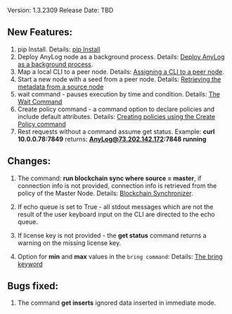 
Version: 1.3.2309
Release Date: TBD

## New Features:
1.  pip Install. Details: [pip Install](../training/advanced/Pip%20Install.md)
2.  Deploy AnyLog node as a background process. Details: [Deploy AnyLog as a background process](../training/advanced/background%20deployment.md).
3.  Map a local CLI to a peer node. Details: [Assigning a CLI to a peer node](../training/advanced/background%20deployment.md#assigning-a-cli-to-a-peer-node).
4.  Start a new node with a seed from a peer node. Details: [Retrieving the metadata from a source node](../blockchain%20commands.md#retrieving-the-metadata-from-a-source-node)
5.  wait command - pauses execution by time and condition. Details: [The Wait Command](../anylog%20commands.md#the-wait-command)
6.  Create policy command - a command option to declare policies and include default attributes. Details:
    [Creating policies using the Create Policy command](../policies.md#creating-policies-using-the-create-policy-command)
7.  Rest requests without a command assume get status. Example: **curl 10.0.0.78:7849** returns: **AnyLog@73.202.142.172:7848 running** 


## Changes:

1.  The command: **run blockchain sync where source = master**, if connection info is not provided, connection info is
    retrieved from the policy of the Master Node. Details: [Blockchain Synchronizer](../background%20processes.md#blockchain-synchronizer).
    
2. If echo queue is set to True - all stdout messages which are not the result of the user keyboard input on the CLI are directed to the echo queue.

3. If license key is not provided - the **get status** command returns a warning on the missing license key.    

4. Option for **min** and **max** values in the ```bring command```: Details: [The bring keyword](../json%20data%20transformation.md#the-bring-keyword)

## Bugs fixed:

1. The command **get inserts** ignored data inserted in immediate mode.